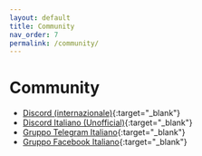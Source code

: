 ```yaml
---
layout: default
title: Community
nav_order: 7
permalink: /community/
---
```


# Community

* [Discord (internazionale)](https://discord.klipper3d.org/){:target="_blank"}
* [Discord Italiano (Unofficial)](https://discord.com/invite/GY9k8ZNGbm){:target="_blank"}
* [Gruppo Telegram Italiano](https://t.me/Klipper3DITA){:target="_blank"}
* [Gruppo Facebook Italiano](https://www.facebook.com/groups/2753077415021752){:target="_blank"}
